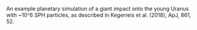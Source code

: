An example planetary simulation of a giant impact onto the young Uranus with 
~10^6 SPH particles, as described in Kegerreis et al. (2018), ApJ, 861, 52.